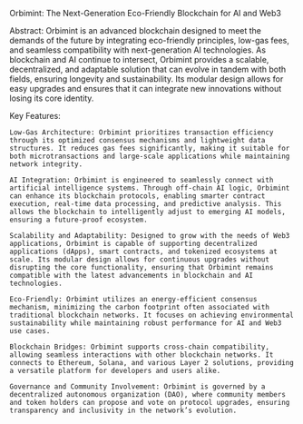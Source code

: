 Orbimint: The Next-Generation Eco-Friendly Blockchain for AI and Web3

Abstract:
Orbimint is an advanced blockchain designed to meet the demands of the future by integrating eco-friendly principles, low-gas fees, and seamless compatibility with next-generation AI technologies. As blockchain and AI continue to intersect, Orbimint provides a scalable, decentralized, and adaptable solution that can evolve in tandem with both fields, ensuring longevity and sustainability. Its modular design allows for easy upgrades and ensures that it can integrate new innovations without losing its core identity.

Key Features:

    Low-Gas Architecture: Orbimint prioritizes transaction efficiency through its optimized consensus mechanisms and lightweight data structures. It reduces gas fees significantly, making it suitable for both microtransactions and large-scale applications while maintaining network integrity.

    AI Integration: Orbimint is engineered to seamlessly connect with artificial intelligence systems. Through off-chain AI logic, Orbimint can enhance its blockchain protocols, enabling smarter contract execution, real-time data processing, and predictive analysis. This allows the blockchain to intelligently adjust to emerging AI models, ensuring a future-proof ecosystem.

    Scalability and Adaptability: Designed to grow with the needs of Web3 applications, Orbimint is capable of supporting decentralized applications (dApps), smart contracts, and tokenized ecosystems at scale. Its modular design allows for continuous upgrades without disrupting the core functionality, ensuring that Orbimint remains compatible with the latest advancements in blockchain and AI technologies.

    Eco-Friendly: Orbimint utilizes an energy-efficient consensus mechanism, minimizing the carbon footprint often associated with traditional blockchain networks. It focuses on achieving environmental sustainability while maintaining robust performance for AI and Web3 use cases.

    Blockchain Bridges: Orbimint supports cross-chain compatibility, allowing seamless interactions with other blockchain networks. It connects to Ethereum, Solana, and various Layer 2 solutions, providing a versatile platform for developers and users alike.

    Governance and Community Involvement: Orbimint is governed by a decentralized autonomous organization (DAO), where community members and token holders can propose and vote on protocol upgrades, ensuring transparency and inclusivity in the network’s evolution.
